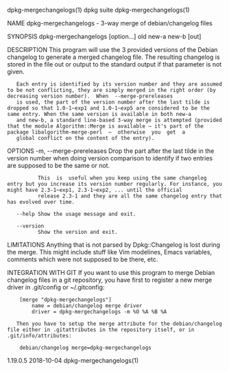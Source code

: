 dpkg-mergechangelogs(1)                                                                       dpkg suite                                                                       dpkg-mergechangelogs(1)

NAME
       dpkg-mergechangelogs - 3-way merge of debian/changelog files

SYNOPSIS
       dpkg-mergechangelogs [option...] old new-a new-b [out]

DESCRIPTION
       This  program  will use the 3 provided versions of the Debian changelog to generate a merged changelog file. The resulting changelog is stored in the file out or output to the standard output
       if that parameter is not given.

       Each entry is identified by its version number and they are assumed to be not conflicting, they are simply merged in the right order (by decreasing version number).  When  --merge-prereleases
       is used, the part of the version number after the last tilde is dropped so that 1.0-1~exp1 and 1.0-1~exp5 are considered to be the same entry. When the same version is available in both new-a
       and new-b, a standard line-based 3-way merge is attempted (provided that the module Algorithm::Merge is available — it's part of the package libalgorithm-merge-perl  —  otherwise  you  get  a
       global conflict on the content of the entry).

OPTIONS
       -m, --merge-prereleases
              Drop the part after the last tilde in the version number when doing version comparison to identify if two entries are supposed to be the same or not.

              This  is  useful when you keep using the same changelog entry but you increase its version number regularly. For instance, you might have 2.3-1~exp1, 2.3-1~exp2, ... until the official
              release 2.3-1 and they are all the same changelog entry that has evolved over time.

       --help Show the usage message and exit.

       --version
              Show the version and exit.

LIMITATIONS
       Anything that is not parsed by Dpkg::Changelog is lost during the merge.  This might include stuff like Vim modelines, Emacs variables, comments which were not supposed to be there, etc.

INTEGRATION WITH GIT
       If you want to use this program to merge Debian changelog files in a git repository, you have first to register a new merge driver in .git/config or ~/.gitconfig:

        [merge "dpkg-mergechangelogs"]
            name = debian/changelog merge driver
            driver = dpkg-mergechangelogs -m %O %A %B %A

       Then you have to setup the merge attribute for the debian/changelog file either in .gitattributes in the repository itself, or in .git/info/attributes:

        debian/changelog merge=dpkg-mergechangelogs

1.19.0.5                                                                                      2018-10-04                                                                       dpkg-mergechangelogs(1)
